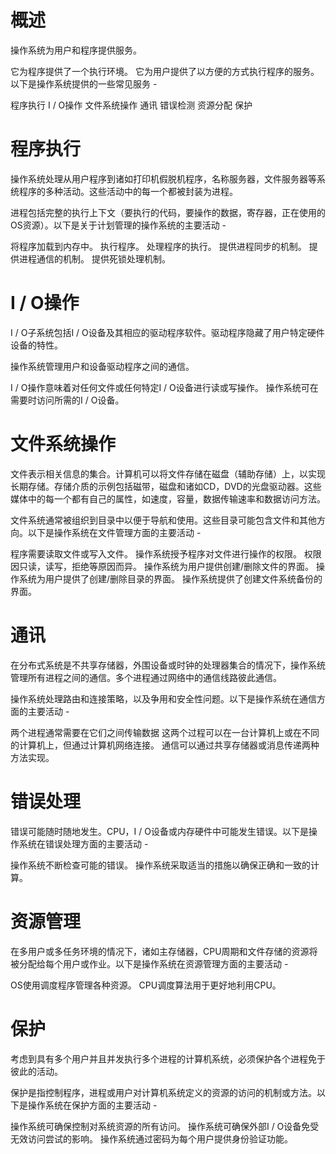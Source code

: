 # 概述
操作系统为用户和程序提供服务。

它为程序提供了一个执行环境。
它为用户提供了以方便的方式执行程序的服务。
以下是操作系统提供的一些常见服务 -

程序执行
I / O操作
文件系统操作
通讯
错误检测
资源分配
保护

# 程序执行
操作系统处理从用户程序到诸如打印机假脱机程序，名称服务器，文件服务器等系统程序的多种活动。这些活动中的每一个都被封装为进程。

进程包括完整的执行上下文（要执行的代码，要操作的数据，寄存器，正在使用的OS资源）。以下是关于计划管理的操作系统的主要活动 -

将程序加载到内存中。
执行程序。
处理程序的执行。
提供进程同步的机制。
提供进程通信的机制。
提供死锁处理机制。

# I / O操作
I / O子系统包括I / O设备及其相应的驱动程序软件。驱动程序隐藏了用户特定硬件设备的特性。

操作系统管理用户和设备驱动程序之间的通信。

I / O操作意味着对任何文件或任何特定I / O设备进行读或写操作。
操作系统可在需要时访问所需的I / O设备。
# 文件系统操作
文件表示相关信息的集合。计算机可以将文件存储在磁盘（辅助存储）上，以实现长期存储。存储介质的示例包括磁带，磁盘和诸如CD，DVD的光盘驱动器。这些媒体中的每一个都有自己的属性，如速度，容量，数据传输速率和数据访问方法。

文件系统通常被组织到目录中以便于导航和使用。这些目录可能包含文件和其他方向。以下是操作系统在文件管理方面的主要活动 -

程序需要读取文件或写入文件。
操作系统授予程序对文件进行操作的权限。
权限因只读，读写，拒绝等原因而异。
操作系统为用户提供创建/删除文件的界面。
操作系统为用户提供了创建/删除目录的界面。
操作系统提供了创建文件系统备份的界面。
# 通讯
在分布式系统是不共享存储器，外围设备或时钟的处理器集合的情况下，操作系统管理所有进程之间的通信。多个进程通过网络中的通信线路彼此通信。

操作系统处理路由和连接策略，以及争用和安全性问题。以下是操作系统在通信方面的主要活动 -

两个进程通常需要在它们之间传输数据
这两个过程可以在一台计算机上或在不同的计算机上，但通过计算机网络连接。
通信可以通过共享存储器或消息传递两种方法实现。
# 错误处理
错误可能随时随地发生。CPU，I / O设备或内存硬件中可能发生错误。以下是操作系统在错误处理方面的主要活动 -

操作系统不断检查可能的错误。
操作系统采取适当的措施以确保正确和一致的计算。
# 资源管理
在多用户或多任务环境的情况下，诸如主存储器，CPU周期和文件存储的资源将被分配给每个用户或作业。以下是操作系统在资源管理方面的主要活动 -

OS使用调度程序管理各种资源。
CPU调度算法用于更好地利用CPU。
# 保护
考虑到具有多个用户并且并发执行多个进程的计算机系统，必须保护各个进程免于彼此的活动。

保护是指控制程序，进程或用户对计算机系统定义的资源的访问的机制或方法。以下是操作系统在保护方面的主要活动 -

操作系统可确保控制对系统资源的所有访问。
操作系统可确保外部I / O设备免受无效访问尝试的影响。
操作系统通过密码为每个用户提供身份验证功能。
